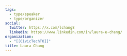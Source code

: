 ```yaml
---
tags:
  - type/speaker
  - type/organizer
social:
  twitter: https://x.com/lchang8
  linkedin: https://www.linkedin.com/in/laura-e-chang/
organization:
  - "[[CivicTechTO]]"
title: Laura Chang
---
```

